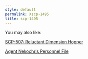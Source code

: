 ```yaml
---
style: default
permalink: Xscp-1495
title: scp-1495
---
```

You may also like:

[SCP-507: Reluctant Dimension Hopper](http://scp-wiki.net/scp-507)

[Agent Nekochris Personnel File](http://scp-wiki.net/agent-nekochris-personnel-file)

